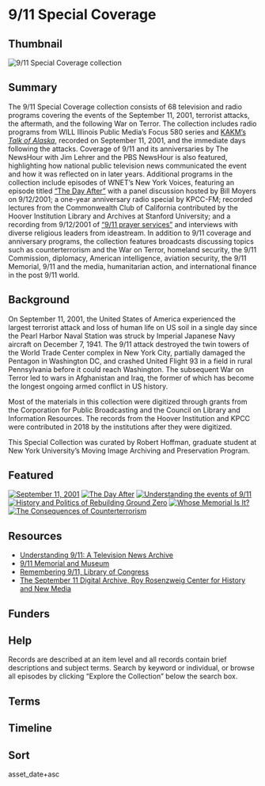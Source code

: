 # 9/11 Special Coverage

## Thumbnail

![9/11 Special Coverage collection](https://s3.amazonaws.com/americanarchive.org/special-collections/9_11_Special_Coverage.jpg "9/11 Special Coverage collection")

## Summary

The 9/11 Special Coverage collection consists of 68 television and radio programs covering the events of the September 11, 2001, terrorist attacks, the aftermath, and the following War on Terror. The collection includes radio programs from WILL Illinois Public Media’s Focus 580 series and [KAKM’s *Talk of Alaska*](https://americanarchive.org/catalog/cpb-aacip_235-09j3vsr8), recorded on September 11, 2001, and the immediate days following the attacks. Coverage of 9/11 and its anniversaries by The NewsHour with Jim Lehrer and the PBS NewsHour is also featured, highlighting how national public television news communicated the event and how it was reflected on in later years.  Additional programs in the collection include episodes of WNET’s New York Voices, featuring an episode titled [“The Day After”](https://americanarchive.org/catalog/cpb-aacip_75-741rnjrq) with a panel discussion hosted by Bill Moyers on 9/12/2001; a one-year anniversary radio special by KPCC-FM; recorded lectures from the Commonwealth Club of California contributed by the Hoover Institution Library and Archives at Stanford University; and a recording from 9/12/2001 of [“9/11 prayer services”](https://americanarchive.org/catalog/cpb-aacip_78-73pvn20b) and interviews with diverse religious leaders from ideastream. In addition to 9/11 coverage and anniversary programs, the collection features broadcasts discussing topics such as counterterrorism and the War on Terror, homeland security, the 9/11 Commission, diplomacy, American intelligence, aviation security, the 9/11 Memorial, 9/11 and the media, humanitarian action, and international finance in the post 9/11 world. 

## Background

On September 11, 2001, the United States of America experienced the largest terrorist attack and loss of human life on US soil in a single day since the Pearl Harbor Naval Station was struck by Imperial Japanese Navy aircraft on December 7, 1941. The 9/11 attack destroyed the twin towers of the World Trade Center complex in New York City, partially damaged the Pentagon in Washington DC, and crashed United Flight 93 in a field in rural Pennsylvania before it could reach Washington. The subsequent War on Terror led to wars in Afghanistan and Iraq, the former of which has become the longest ongoing armed conflict in US history. 
     
Most of the materials in this collection were digitized through grants from the Corporation for Public Broadcasting and the Council on Library and Information Resources. The records from the Hoover Institution and KPCC were contributed in 2018 by the institutions after they were digitized.

This Special Collection was curated by Robert Hoffman, graduate student at New York University’s Moving Image Archiving and Preservation Program.

## Featured

[![September 11, 2001](https://s3.amazonaws.com/americanarchive.org/special-collections/cpb-aacip_507-n58cf9k03g.jpg)](/catalog/cpb-aacip_507-n58cf9k03g)
[![The Day After](https://s3.amazonaws.com/americanarchive.org/special-collections/cpb-aacip_75-741rnjrq.jpg)](/catalog/cpb-aacip_75-741rnjrq)
[![Understanding the events of 9/11](https://s3.amazonaws.com/americanarchive.org/special-collections/aapb_tile.png)](/catalog/cpb-aacip_16-zs2k64bd7v)
[![History and Politics of Rebuilding Ground Zero](https://s3.amazonaws.com/americanarchive.org/special-collections/cpb-aacip_75-54kkwrd1.jpg)](/catalog/cpb-aacip_75-54kkwrd1)
[![Whose Memorial Is It?](https://s3.amazonaws.com/americanarchive.org/special-collections/cpb-aacip_75-289gjbn7.jpg)](/catalog/cpb-aacip_75-289gjbn7)
[![The Consequences of Counterterrorism](https://s3.amazonaws.com/americanarchive.org/special-collections/aapb_tile.png)](/catalog/cpb-aacip_514-b853f4mg9w)

## Resources

- [Understanding 9/11: A Television News Archive](https://archive.org/details/911/day/20010911)
- [9/11 Memorial and Museum](https://www.911memorial.org)
- [Remembering 9/11, Library of Congress](https://www.loc.gov/loc/lcib/110910/sept11.html)
- [The September 11 Digital Archive, Roy Rosenzweig Center for History and New Media](https://911digitalarchive.org/)


## Funders

## Help

Records are described at an item level and all records contain brief descriptions and subject terms. Search by keyword or individual, or browse all episodes by clicking “Explore the Collection” below the search box.

## Terms


## Timeline


## Sort


asset_date+asc

